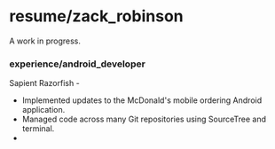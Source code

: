 # resume/zack_robinson

A work in progress.

### experience/android_developer
Sapient Razorfish - 
* Implemented updates to the McDonald's mobile ordering Android application.
* Managed code across many Git repositories using SourceTree and terminal.
* 


